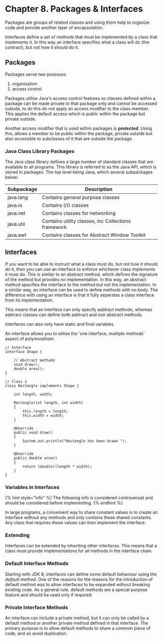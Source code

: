 # Chapter 8. Packages & Interfaces

Packages are groups of related classes and using them help to organize code and provide another layer of encapsulation.

Interfaces define a set of methods that must be implemented by a class that implements it. In this way an interface specifies 
what a class will do (the contract), but not how it should do it. 

## Packages
Packages serve two purposes:
1. organization
2. access control

Packages utilise Java's access control features so classes defined within a package can be made private to that package 
only and cannot be accessed outside, to do this do not apply an access modifier to the class member. This applies the default 
access which is public within the package but private outside.

Another access modifier that is used within packages is ***protected***. Using this, allows a member to be public within the 
package, private outside but also accessible to subclasses of it that are outside the package.

### Java Class Library Packages
The Java class library defines a large number of standard classes that are available to all programs. This library is 
referred to as the Java API, which is stored in packages. The top level being Java, which several subpackages below:


| Subpackage | Description                                         |    
|------------|-----------------------------------------------------|
| java.lang  | Contains general purpose classes                    |   
| java.io    | Contains I/O classes                                |
| java.net   | Contains classes for networking                     |
| java.util  | Contains utility classes, inc Collections framework |
| java.awt   | Contains classes for Abstract Window Toolkit        |


## Interfaces
If you want to be able to instruct what a class must do, but not how it should do it, then you can use an interface to 
enforce whichever class implements it must do. This is similar to an abstract method, which defines the signature of 
the method but provides no implementation. In this way, an abstract method specifies the interface to the method but not the 
implementation. In a similar way, an interface can be used to define methods with no body. The difference with using an 
interface is that it fully seperates a class interface from its implementation.

This means that an interface can only specify asbtract methods, whereas asbtract classes can define both asbtract and non 
abstract methods.

Interfaces can also only have static and final variables.

An interface allows you to utilise the 'one interface, multiple methods' aspect of polymorphism.

```aidl
// Interface
interface Shape {
 
    // Abstract methods
    void draw();
    double area();
}
 
// Class 1
class Rectangle implements Shape {
 
    int length, width;
 
    Rectangle(int length, int width)
    {
        this.length = length;
        this.width = width;
    }
 
    @Override 
    public void draw()
    {
        System.out.println("Rectangle has been drawn ");
    }
 
    @Override 
    public double area()
    {
        return (double)(length * width);
    }
}

```

### Variables in Interfaces

{% hint style="info" %}
The following info is considered controversial and should be considered before implementing.
{% endhint %}

In large programs, a convenient way to share constant values is to create an interface without any methods and only contains 
these shared constants. Any class that requires these values can then implement the interface. 

### Extending
Interfaces can be extended by inheriting other interfaces. This means that a class must provide implementations for all methods 
in the interface chain.

### Default Interface Methods
Starting with JDK 8, interfaces can define some default behaviour using the _default method_.
One of the reasons for the reasons for the introduction of default method was to allow interfaces to be expanded without
breaking existing code.
As a general rule, default methods are a special purpose feature and should be used only if required. 

### Private Interface Methods
An interface can include a private method, but it can only be called by a default method or another private method defined 
in that interface.
The primary purpose is to allow default methods to share a common piece of code, and so avoid duplication.
